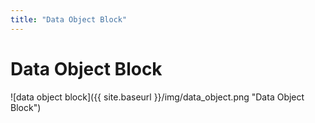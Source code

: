 ```yaml
---
title: "Data Object Block"
---
```

# Data Object Block
![data object block]({{ site.baseurl }}/img/data_object.png "Data Object Block")